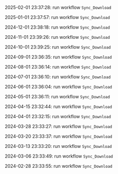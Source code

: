 2025-02-01 23:37:28: run workflow `Sync_Download` 

2025-01-01 23:37:57: run workflow `Sync_Download` 

2024-12-01 23:38:18: run workflow `Sync_Download` 

2024-11-01 23:39:26: run workflow `Sync_Download` 

2024-10-01 23:39:25: run workflow `Sync_Download` 

2024-09-01 23:36:35: run workflow `Sync_Download` 

2024-08-01 23:36:14: run workflow `Sync_Download` 

2024-07-01 23:36:10: run workflow `Sync_Download` 

2024-06-01 23:36:04: run workflow `Sync_Download` 

2024-05-01 23:36:11: run workflow `Sync_Download` 

2024-04-15 23:32:44: run workflow `Sync_Download` 

2024-04-01 23:32:15: run workflow `Sync_Download` 

2024-03-28 23:33:27: run workflow `Sync_Download` 

2024-03-20 23:33:37: run workflow `Sync_Download` 

2024-03-13 23:33:20: run workflow `Sync_Download` 

2024-03-06 23:33:49: run workflow `Sync_Download` 

2024-02-28 23:33:55: run workflow `Sync_Download` 



